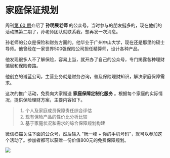 # 家庭保证规划

周刊[第 60 期](http://www.ruanyifeng.com/blog/2019/06/weekly-issue-60.html)介绍了 **孙明展老师** 的公众号。当时参与的朋友挺多的，现在他们的活动搞第二期了，孙老师团队就联系我，想再发一次消息。

孙老师的公众是保险和财务方面的。他毕业于广州中山大学，现在还是那里的硕士导师。他曾经在一家世界500强保险公司担任精算师，设计各种产品。

他发现很多人不了解保险，容易上当，就开办了自己的公众号，专门揭露各种理财骗局和保险套路。

他创立的谱蓝公司，主营业务就是财务咨询，普及保险理财知识，解决家庭保障需求。

这次的推广活动，免费向大家赠送 **家庭保障定制化服务** 。根据每个家庭的实际情况，提供保险理财方案，主要内容如下。

> 1. 个人及家庭成员保障责任综合评估
> 2. 现有保险产品的性价比分析比较
> 3. 基于家庭状况和需求的综合保障规划构建

微信扫描关注下面的公众号，然后输入 "阮一峰 + 你的手机号码"，就可以参加这个活动了。参加者都可以获赠一份价值800元的免费保障规划。

![](https://www.wangbase.com/blogimg/asset/201906/bg2019060903.jpg)


